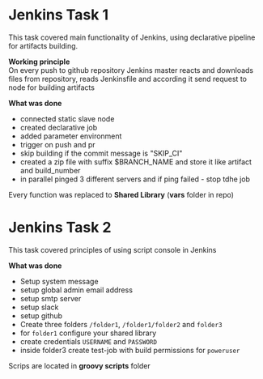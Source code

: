 # Jenkins Task 1
This task covered main functionality of Jenkins, using declarative pipeline for artifacts building. <br>

**Working principle** <br>
On every push to github repository Jenkins master reacts and downloads files from repository, reads Jenkinsfile and according it send request to node for building artifacts

**What was done** <br>
* connected static slave node
* created declarative job
* added parameter environment
* trigger on push and pr
* skip building if the commit message is "SKIP_CI"
* created a zip file with suffix $BRANCH_NAME and store it like artifact and build_number
* in parallel pinged 3 different servers and if ping failed - stop tdhe job

Every function was replaced to **Shared Library** (**vars** folder in repo)

# Jenkins Task 2
This task covered principles of using script console in Jenkins

**What was done** <br>
* Setup system message
* setup global admin email address
* setup smtp server
* setup slack
* setup github
* Create three folders `/folder1`, `/folder1/folder2` and `folder3`
* for `folder1` configure your shared library
* create credentials `USERNAME` and `PASSWORD`
* inside folder3 create test-job with build permissions for `poweruser`

Scrips are located in **groovy scripts** folder

